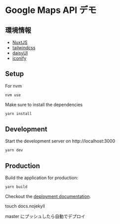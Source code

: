 # Google Maps API デモ

## 環境情報

- [NuxtJS](https://nuxtjs.org/)
- [tailwindcss](https://tailwindcss.com/)
- [daisyUI](https://daisyui.com/)
- [iconify](https://iconify.design/)

## Setup

For nvm

```bash
nvm use
```

Make sure to install the dependencies

```bash
yarn install
```

## Development

Start the development server on http://localhost:3000

```bash
yarn dev
```

## Production

Build the application for production:

```bash
yarn build
```

Checkout the [deployment documentation](https://v3.nuxtjs.org/docs/deployment).

touch docs\.nojekyll

master にプッシュしたら自動でデプロイ
